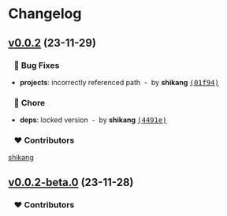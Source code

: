 # Changelog


## [v0.0.2](https://github.com/SK-ERIC/eslint-config/compare/v0.0.2-beta.0...v0.0.2) (23-11-29)

### &nbsp;&nbsp;&nbsp;🐞 Bug Fixes

- **projects**: incorrectly referenced path &nbsp;-&nbsp; by **shikang** [<samp>(01f94)</samp>](https://github.com/SK-ERIC/eslint-config/commit/01f94ee)

### &nbsp;&nbsp;&nbsp;🏡 Chore

- **deps**: locked version &nbsp;-&nbsp; by **shikang** [<samp>(4491e)</samp>](https://github.com/SK-ERIC/eslint-config/commit/4491e5c)

### &nbsp;&nbsp;&nbsp;❤️ Contributors


[shikang](mailto:shikang@cloudcsp.com)

## [v0.0.2-beta.0](https://github.com/SK-ERIC/eslint-config/compare/...v0.0.2-beta.0) (23-11-28)

### &nbsp;&nbsp;&nbsp;❤️ Contributors

